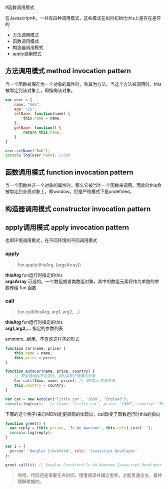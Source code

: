 #函数调用模式

在Javascript中，一共有四种调用模式，这些模式在如何初始化this上是存在差异的

* 方法调用模式
* 函数调用模式
* 构造器调用模式
* apply调用模式

## 方法调用模式 method invocation pattern
当一个函数被保存为一个对象的属性时，称其为方法。当这个方法被调用时，this被绑定到该对象上，即指向该对象。

```js
var user = {
    name: "Ada",
    age: "25",
    setName: function(name) {
        this.name = name;
    },
    getName: function() {
        return this.name;
    }
}

user.setName('Bob');
console.log(user.name); //Bob
```

## 函数调用模式 function invocation pattern
当一个函数并非一个对象的属性时，那么它被当作一个函数来调用。而此时this会被绑定到全局对象上，即window。但是严格模式下是undefined。

## 构造器调用模式 constructor invocation pattern


## apply调用模式 apply invocation pattern
也即环境调用模式，在不同环境的不同调用模式

### apply
> fun.apply(thisArg, [argsArray])

**thisArg** fun运行时指定的this<br/>
**argsArray** 可选的。一个数组或者类数组对象，其中的数组元素将作为单独的参数传给 fun 函数


### call
> fun.call(thisArg, arg1, arg2, ...)<br/>

**thisArg** fun运行时指定的this<br/>
**arg1,arg2,...**  指定的参数列表

emmmm...继承，不喜欢这样子的形式
```js
function Car(name, price) {
    this.name = name;
    this.price = price;
}

function AutoCar(name, price, country) {
    // 原型链结构不会变化，同时实现了继承的效果
    Car.call(this, name, price); // 借用Car构造方法
    this.country = country;
}

var car = new AutoCar('little car', '1000', 'England');
console.log(car);   // {name: "little car", price: "1000", country: "England"}
```

下面的这个例子(来自MDN)能更直观的体现出，call改变了函数运行时this的指向
```js
function greet() {
  var reply = [this.person, 'Is An Awesome', this.role].join(' ');
  console.log(reply);
}

var i = {
  person: 'Douglas Crockford', role: 'Javascript Developer'
};

greet.call(i); // Douglas Crockford Is An Awesome Javascript Developer
```

>  哈哈，代码还是需要花点时间，慢慢阅读并辅之思考，才能贯通全文，最终理解掌握的。
